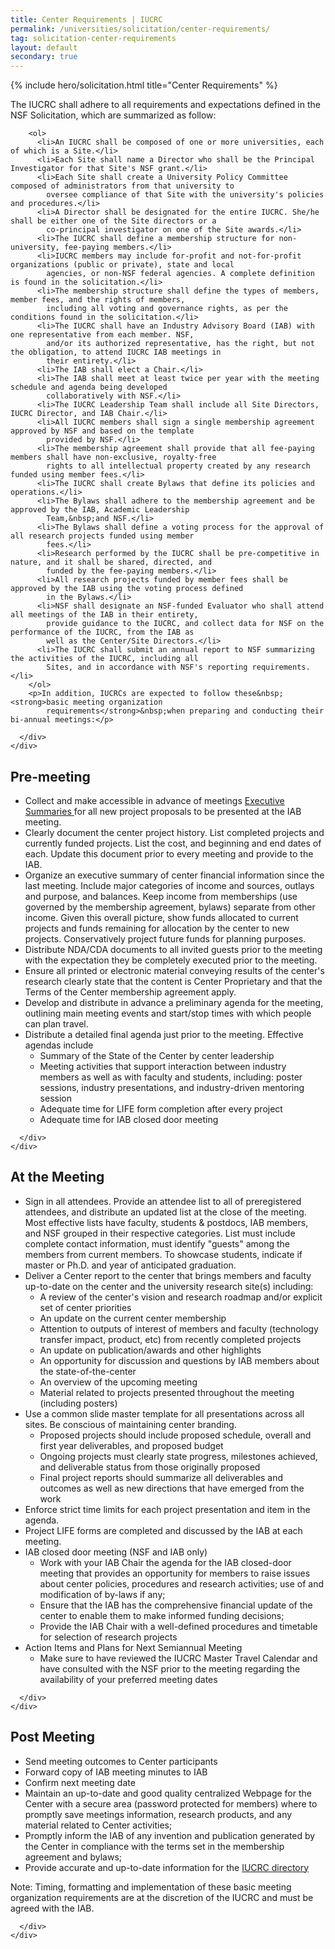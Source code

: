 ```yaml
---
title: Center Requirements | IUCRC
permalink: /universities/solicitation/center-requirements/
tag: solicitation-center-requirements
layout: default
secondary: true
---
```


{% include hero/solicitation.html title="Center Requirements" %}

  <div class="content-block">
    <div class="container">
      <div class="content-block__inner">
        <p>The IUCRC shall adhere to all requirements and expectations defined in the NSF Solicitation, which are
          summarized as follow:</p>

        <ol>
          <li>An IUCRC shall be composed of one or more universities, each of which is a Site.</li>
          <li>Each Site shall name a Director who shall be the Principal Investigator for that Site's NSF grant.</li>
          <li>Each Site shall create a University Policy Committee composed of administrators from that university to
            oversee compliance of that Site with the university's policies and procedures.</li>
          <li>A Director shall be designated for the entire IUCRC. She/he shall be either one of the Site directors or a
            co-principal investigator on one of the Site awards.</li>
          <li>The IUCRC shall define a membership structure for non-university, fee-paying members.</li>
          <li>IUCRC members may include for-profit and not-for-profit organizations (public or private), state and local
            agencies, or non-NSF federal agencies. A complete definition is found in the solicitation.</li>
          <li>The membership structure shall define the types of members, member fees, and the rights of members,
            including all voting and governance rights, as per the conditions found in the solicitation.</li>
          <li>The IUCRC shall have an Industry Advisory Board (IAB) with one representative from each member. NSF,
            and/or its authorized representative, has the right, but not the obligation, to attend IUCRC IAB meetings in
            their entirety.</li>
          <li>The IAB shall elect a Chair.</li>
          <li>The IAB shall meet at least twice per year with the meeting schedule and agenda being developed
            collaboratively with NSF.</li>
          <li>The IUCRC Leadership Team shall include all Site Directors, IUCRC Director, and IAB Chair.</li>
          <li>All IUCRC members shall sign a single membership agreement approved by NSF and based on the template
            provided by NSF.</li>
          <li>The membership agreement shall provide that all fee-paying members shall have non-exclusive, royalty-free
            rights to all intellectual property created by any research funded using member fees.</li>
          <li>The IUCRC shall create Bylaws that define its policies and operations.</li>
          <li>The Bylaws shall adhere to the membership agreement and be approved by the IAB, Academic Leadership
            Team,&nbsp;and NSF.</li>
          <li>The Bylaws shall define a voting process for the approval of all research projects funded using member
            fees.</li>
          <li>Research performed by the IUCRC shall be pre-competitive in nature, and it shall be shared, directed, and
            funded by the fee-paying members.</li>
          <li>All research projects funded by member fees shall be approved by the IAB using the voting process defined
            in the Bylaws.</li>
          <li>NSF shall designate an NSF-funded Evaluator who shall attend all meetings of the IAB in their entirety,
            provide guidance to the IUCRC, and collect data for NSF on the performance of the IUCRC, from the IAB as
            well as the Center/Site Directors.</li>
          <li>The IUCRC shall submit an annual report to NSF summarizing the activities of the IUCRC, including all
            Sites, and in accordance with NSF's reporting requirements.</li>
        </ol>
        <p>In addition, IUCRCs are expected to follow these&nbsp;<strong>basic meeting organization
            requirements</strong>&nbsp;when preparing and conducting their bi-annual meetings:</p>

      </div>
    </div>
  </div>


  <div class="content-block">
    <div class="container">
      <div class="content-block__inner">
        <h2 id=""><span class="highlight">Pre-meeting</span></h2>
        <ul>
          <li>Collect and make accessible in advance of meetings
            <a href="{{ site.baseurl }}/sites/default/files/2020-04/executive-summary-iucrc%20.doc">
              Executive Summaries
            </a> for all new project proposals to be presented at the IAB meeting.</li>
          <li>Clearly document the center project history. List completed projects and currently funded projects. List
            the cost, and beginning and end dates of each. Update this document prior to every meeting and provide to
            the IAB.</li>
          <li>Organize an executive summary of center financial information since the last meeting. Include major
            categories of income and sources, outlays and purpose, and balances. Keep income from memberships (use
            governed by the membership agreement, bylaws) separate from other income. Given this overall picture, show
            funds allocated to current projects and funds remaining for allocation by the center to new projects.
            Conservatively project future funds for planning purposes.</li>
          <li>Distribute NDA/CDA documents to all invited guests prior to the meeting with the expectation they be
            completely executed prior to the meeting.</li>
          <li>Ensure all printed or electronic material conveying results of the center's research clearly state that
            the content is Center Proprietary and that the Terms of the Center membership agreement apply.</li>
          <li>Develop and distribute in advance a preliminary agenda for the meeting, outlining main meeting events and
            start/stop times with which people can plan travel.</li>
          <li>Distribute a detailed final agenda just prior to the meeting. Effective agendas include
            <ul>
              <li>Summary of the State of the Center by center leadership</li>
              <li>Meeting activities that support interaction between industry members as well as with faculty and
                students, including: poster sessions, industry presentations, and industry-driven mentoring session</li>
              <li>Adequate time for LIFE form completion after every project</li>
              <li>Adequate time for IAB closed door meeting</li>
            </ul>
          </li>
        </ul>

      </div>
    </div>
  </div>


  <div class="content-block">
    <div class="container">
      <div class="content-block__inner">
        <h2 id=""><span class="highlight">At the Meeting</span></h2>
        <ul>
          <li>Sign in all attendees. Provide an attendee list to all of preregistered attendees, and distribute an
            updated list at the close of the meeting. Most effective lists have faculty, students &amp; postdocs, IAB
            members, and NSF grouped in their respective categories. List must include complete contact information,
            must identify "guests" among the members from current members. To showcase students, indicate if master or
            Ph.D. and year of anticipated graduation.</li>
          <li>Deliver a Center report to the center that brings members and faculty up-to-date on the center and the
            university research site(s) including:
            <ul>
              <li>A review of the center's vision and research roadmap and/or explicit set of center priorities</li>
              <li>An update on the current center membership</li>
              <li>Attention to outputs of interest of members and faculty (technology transfer impact, product, etc)
                from recently completed projects</li>
              <li>An update on publication/awards and other highlights</li>
              <li>An opportunity for discussion and questions by IAB members about the state-of-the-center</li>
              <li>An overview of the upcoming meeting</li>
              <li>Material related to projects presented throughout the meeting (including posters)</li>
            </ul>
          </li>
          <li>Use a common slide master template for all presentations across all sites. Be conscious of maintaining
            center branding.
            <ul>
              <li>Proposed projects should include proposed schedule, overall and first year deliverables, and proposed
                budget</li>
              <li>Ongoing projects must clearly state progress, milestones achieved, and deliverable status from those
                originally proposed</li>
              <li>Final project reports should summarize all deliverables and outcomes as well as new directions that
                have emerged from the work</li>
            </ul>
          </li>
          <li>Enforce strict time limits for each project presentation and item in the agenda.</li>
          <li>Project LIFE forms are completed and discussed by the IAB at each meeting.</li>
          <li>IAB closed door meeting (NSF and IAB only)
            <ul>
              <li>Work with your IAB Chair the agenda for the IAB closed-door meeting that provides an opportunity for
                members to raise issues about center policies, procedures and research activities; use of and
                modification of by-laws if any;</li>
              <li>Ensure that the IAB has the comprehensive financial update of the center to enable them to make
                informed funding decisions;</li>
              <li>Provide the IAB Chair with a well-defined procedures and timetable for selection of research projects
              </li>
            </ul>
          </li>
          <li>Action Items and Plans for Next Semiannual Meeting
            <ul>
              <li>Make sure to have reviewed the IUCRC Master Travel Calendar and have consulted with the NSF prior to
                the meeting regarding the availability of your preferred meeting dates</li>
            </ul>
          </li>
        </ul>

      </div>
    </div>
  </div>


  <div class="content-block">
    <div class="container">
      <div class="content-block__inner">
        <h2 id=""><span class="highlight">Post Meeting</span></h2>
        <ul>
          <li>Send meeting outcomes to Center participants</li>
          <li>Forward copy of IAB meeting minutes to IAB</li>
          <li>Confirm next meeting date</li>
          <li>Maintain an up-to-date and good quality centralized Webpage for the Center with a secure area (password
            protected for members) where to promptly save meetings information, research products, and any material
            related to Center activities;</li>
          <li>Promptly inform the IAB of any invention and publication generated by the Center in compliance with the
            terms set in the membership agreement and bylaws;</li>
          <li>Provide accurate and up-to-date information for the <a href="{{ site.baseurl }}/centers/">IUCRC directory</a>&nbsp;</li>
        </ul>
        <p>Note: Timing, formatting and implementation of these basic meeting organization requirements are at the
          discretion of the IUCRC and must be agreed with the IAB.</p>

      </div>
    </div>
  </div>